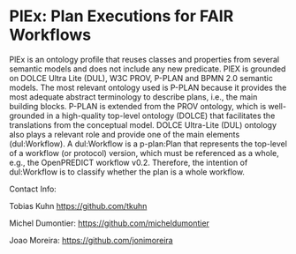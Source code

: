 # PlEx: Plan Executions for FAIR Workflows

PlEx is an ontology profile that reuses classes and properties from several semantic models and does not include any new predicate. PlEX is grounded on DOLCE Ultra Lite (DUL), W3C PROV, P-PLAN and BPMN 2.0 semantic models. The most relevant ontology used is P-PLAN because it provides the most adequate abstract terminology to describe plans, i.e., the main building blocks. P-PLAN is extended from the PROV ontology, which is well-grounded in a high-quality top-level ontology (DOLCE) that facilitates the translations from the conceptual model. 
DOLCE Ultra-Lite (DUL) ontology also plays a relevant role and provide one of the main elements (dul:Workflow). A dul:Workflow is a p-plan:Plan that represents the top-level of a workflow (or protocol) version, which must be referenced as a whole, e.g., the OpenPREDICT workflow v0.2. Therefore, the intention of dul:Workflow is to classify whether the plan is a whole workflow.

Contact Info:

Tobias Kuhn
https://github.com/tkuhn

Michel Dumontier:
https://github.com/micheldumontier

Joao Moreira:
https://github.com/jonimoreira
